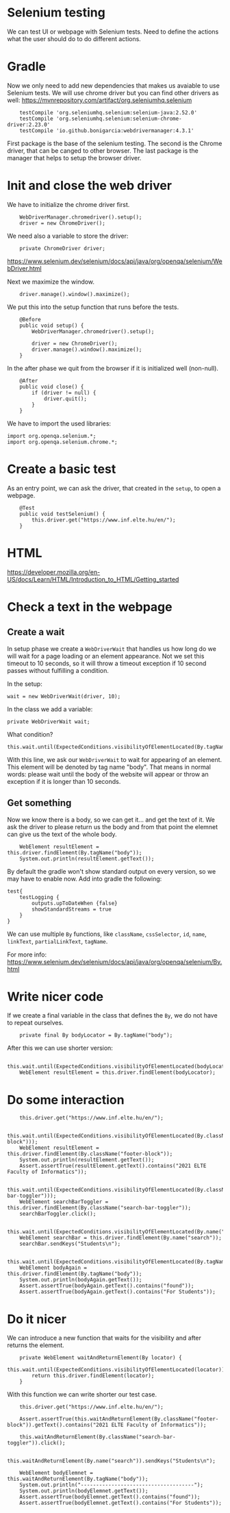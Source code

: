
# Selenium testing

We can test UI or webpage with Selenium tests.
Need to define the actions what the user should do to do different actions.

# Gradle

Now we only need to add new dependencies that makes us avaiable to use Selenium tests.
We will use chrome driver but you can find other drivers as well: https://mvnrepository.com/artifact/org.seleniumhq.selenium

```
    testCompile 'org.seleniumhq.selenium:selenium-java:2.52.0'
    testCompile 'org.seleniumhq.selenium:selenium-chrome-driver:2.23.0'
    testCompile 'io.github.bonigarcia:webdrivermanager:4.3.1'
```

First package is the base of the selenium testing.
The second is the Chrome driver, that can be canged to other browser.
The last package is the manager that helps to setup the browser driver.

# Init and close the web driver

We have to initialize the chrome driver first.

```
    WebDriverManager.chromedriver().setup();
    driver = new ChromeDriver();
```

We need also a variable to store the driver:
```
    private ChromeDriver driver;
```

https://www.selenium.dev/selenium/docs/api/java/org/openqa/selenium/WebDriver.html


Next we maximize the window.

```
    driver.manage().window().maximize();
```

We put this into the setup function that runs before the tests.


```
    @Before
    public void setup() {
        WebDriverManager.chromedriver().setup();

        driver = new ChromeDriver();
        driver.manage().window().maximize();
    }
```

In the after phase we quit from the browser if it is initialized well (non-null).
```
    @After
    public void close() {
        if (driver != null) {
            driver.quit();
        }
    }
```

We have to import the used libraries:

```
import org.openqa.selenium.*;
import org.openqa.selenium.chrome.*;
```

# Create a basic test

As an entry point, we can ask the driver, that created in the `setup`, to open a webpage.

```
    @Test
    public void testSelenium() {
        this.driver.get("https://www.inf.elte.hu/en/");
    }
```

# HTML

https://developer.mozilla.org/en-US/docs/Learn/HTML/Introduction_to_HTML/Getting_started

# Check a text in the webpage


## Create a wait

In setup phase we create a `WebDriverWait` that handles us how long do we will wait for a page loading or an element appearance.
Not we set this timeout to 10 seconds, so it will throw a timeout exception if 10 second passes without fulfilling a condition.

In the setup:
```
wait = new WebDriverWait(driver, 10);
```

In the class we add a variable:
```
private WebDriverWait wait;
```

What condition?

```
this.wait.until(ExpectedConditions.visibilityOfElementLocated(By.tagName("body")));
```

With this line, we ask our `WebDriverWait` to wait for appearing of an element.
This element will be denoted by tag name "body".
That means in normal words: please wait until the body of the website will appear or throw an exception if it is longer than 10 seconds.

## Get something

Now we know there is a body, so we can get it... and get the text of it.
We ask the driver to please return us the body and from that point the elemnet can give us the text of the whole body.

```
    WebElement resultElement = this.driver.findElement(By.tagName("body"));
    System.out.println(resultElement.getText());
```

By default the gradle won't show standard output on every version, so we may have to enable now.
Add into gradle the following:
```
test{
    testLogging {
        outputs.upToDateWhen {false}
        showStandardStreams = true
    }
}
```

We can use multiple `By` functions, like `className`, `cssSelector`, `id​`, `name`, `linkText`, `partialLinkText​`, `tagName`.

For more info: https://www.selenium.dev/selenium/docs/api/java/org/openqa/selenium/By.html

# Write nicer code

If we create a final variable in the class that defines the `By`, we do not have to repeat ourselves.
```
    private final By bodyLocator = By.tagName("body");
```

After this we can use shorter version:
```
    this.wait.until(ExpectedConditions.visibilityOfElementLocated(bodyLocator));
    WebElement resultElement = this.driver.findElement(bodyLocator);
```

# Do some interaction

```
    this.driver.get("https://www.inf.elte.hu/en/");

    this.wait.until(ExpectedConditions.visibilityOfElementLocated(By.className("footer-block")));
    WebElement resultElement = this.driver.findElement(By.className("footer-block"));
    System.out.println(resultElement.getText());
    Assert.assertTrue(resultElement.getText().contains("2021 ELTE Faculty of Informatics"));

    this.wait.until(ExpectedConditions.visibilityOfElementLocated(By.className("search-bar-toggler")));
    WebElement searchBarToggler = this.driver.findElement(By.className("search-bar-toggler"));
    searchBarToggler.click();

    this.wait.until(ExpectedConditions.visibilityOfElementLocated(By.name("search")));
    WebElement searchBar = this.driver.findElement(By.name("search"));
    searchBar.sendKeys("Students\n");

    this.wait.until(ExpectedConditions.visibilityOfElementLocated(By.tagName("body")));
    WebElement bodyAgain = this.driver.findElement(By.tagName("body"));
    System.out.println(bodyAgain.getText());
    Assert.assertTrue(bodyAgain.getText().contains("found"));
    Assert.assertTrue(bodyAgain.getText().contains("For Students"));
```

# Do it nicer

We can introduce a new function that waits for the visibility and after returns the element.

```
    private WebElement waitAndReturnElement(By locator) {
        this.wait.until(ExpectedConditions.visibilityOfElementLocated(locator));
        return this.driver.findElement(locator);
    }
```

With this function we can write shorter our test case.

```
    this.driver.get("https://www.inf.elte.hu/en/");

    Assert.assertTrue(this.waitAndReturnElement(By.className("footer-block")).getText().contains("2021 ELTE Faculty of Informatics"));

    this.waitAndReturnElement(By.className("search-bar-toggler")).click();

    this.waitAndReturnElement(By.name("search")).sendKeys("Students\n");

    WebElement bodyElemnet = this.waitAndReturnElement(By.tagName("body"));
    System.out.println("-------------------------------------");
    System.out.println(bodyElemnet.getText());
    Assert.assertTrue(bodyElemnet.getText().contains("found"));
    Assert.assertTrue(bodyElemnet.getText().contains("For Students"));
```
